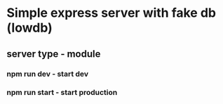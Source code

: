 # Simple express server with fake db (lowdb)

## server type - module

### npm run dev - start dev 
### npm run start - start production